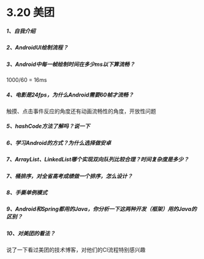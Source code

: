 # 3.20 美团

##### 1、自我介绍

##### 2、AndroidUI绘制流程？

##### 3、Android中每一帧绘制时间在多少ms以下算流畅？

1000/60 = 16ms

##### 4、电影是24fps，为什么Android需要60帧才流畅？

触摸、点击事件反应的角度还有动画流畅性的角度，开放性问题

##### 5、hashCode方法了解吗？说一下

##### 6、学习Android的方式？为什么选择做安卓

##### 7、ArrayList、LinkedList哪个实现双向队列比较合理？时间复杂度是多少？

##### 7、桶排序，对全省高考成绩做一个排序，怎么设计？

##### 8、手撕单例模式

##### 9、Android和Spring都用的Java，你分析一下这两种开发（框架）用的Java的区别？

##### 10、对美团的看法？

说了一下看过美团的技术博客，对他们的CI流程特别感兴趣

